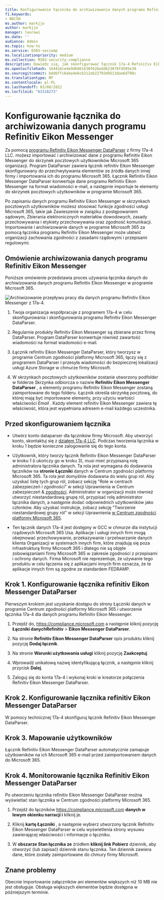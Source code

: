 ```yaml
---
title: Konfigurowanie łącznika do archiwizowania danych programu Refinitiv Eikon Messenger w programie Microsoft 365
f1.keywords:
- NOCSH
ms.author: markjjo
author: markjjo
manager: laurawi
ms.date: ''
audience: Admin
ms.topic: how-to
ms.service: O365-seccomp
ms.localizationpriority: medium
ms.collection: M365-security-compliance
description: Dowiedz się, jak skonfigurować łącznik 17a-4 Refinitiv Eikon Messenger DataParser i używać go do importowania i archiwizowania tych danych w programie Microsoft 365.
ms.openlocfilehash: 164416ce4e9db061630f626edd623078fd505e30
ms.sourcegitcommit: bdd6ffc6ebe4e6cb212ab22793d9513dae6d798c
ms.translationtype: MT
ms.contentlocale: pl-PL
ms.lasthandoff: 03/08/2022
ms.locfileid: "63318273"
---
```

# <a name="set-up-a-connector-to-archive-refinitiv-eikon-messenger-data"></a>Konfigurowanie łącznika do archiwizowania danych programu Refinitiv Eikon Messenger

Za pomocą [programu Refinitiv Eikon Messenger DataParser](https://www.17a-4.com/refinitiv-messenger-dataparser/) z firmy 17a-4 LLC. możesz importować i archiwizować dane z programu Refinitiv Eikon Messenger do skrzynek pocztowych użytkowników Microsoft 365 organizacji. Program DataParser zawiera łącznik refinitiv Eikon Messenger skonfigurowany do przechwytywania elementów ze źródła danych innej firmy i importowania ich do programu Microsoft 365. Łącznik Refinitiv Eikon Messenger DataParser konwertuje dane programu Refinitiv Eikon Messenger na format wiadomości e-mail, a następnie importuje te elementy do skrzynek pocztowych użytkowników w programie Microsoft 365.

Po zapisaniu danych programu Refinitiv Eikon Messenger w skrzynkach pocztowych użytkowników możesz stosować funkcje zgodności usługi Microsoft 365, takie jak Zawieszenie w związku z postępowaniem sądowym, Zbierania elektronicznych materiałów dowodowych, zasady przechowywania i etykiety przechowywania oraz zgodność komunikacji. Importowanie i archiwizowanie danych w programie Microsoft 365 za pomocą łącznika programu Refinitiv Eikon Messenger może ułatwić organizacji zachowania zgodności z zasadami rządowymi i przepisami regulowymi.

## <a name="overview-of-archiving-refinitiv-eikon-messenger-data"></a>Omówienie archiwizowania danych programu Refinitiv Eikon Messenger

Poniższe omówienie przedstawia proces używania łącznika danych do archiwizowania danych programu Refinitiv Eikon Messenger w programie Microsoft 365.

![Archiwizowanie przepływu pracy dla danych programu Refinitiv Eikon Messenger z 17a-4.](../media/RefinitivMessengerDataParserConnectorWorkflow.png)

1. Twoja organizacja współpracuje z programem 17a-4 w celu skonfigurowania i skonfigurowania programu Refinitiv Eikon Messenger DataParser.

2. Regularnie produkty Refinitiv Eikon Messenger są zbierane przez firmę DataParser. Program DataParser konwertuje również zawartość wiadomości na format wiadomości e-mail.

3. Łącznik refinitiv Eikon Messenger DataParser, który tworzysz w programie Centrum zgodności platformy Microsoft 365, łączy się z programem DataParser i przesyła wiadomości do bezpiecznej lokalizacji usługi Azure Storage w chmurze firmy Microsoft.

4. W skrzynkach pocztowych użytkowników zostanie utworzony podfolder w folderze Skrzynka odbiorcza o nazwie **Refinitiv Eikon Messenger DataParser** , a elementy programu Refinitiv Eikon Messenger zostaną zaimportowane do tego folderu. Łącznik określa skrzynkę pocztową, do której mają być importowane elementy, przy użyciu wartości właściwości *Email* . Każdy element refinitiv Eikon Messenger zawiera tę właściwość, która jest wypełniana adresem e-mail każdego uczestnika.

## <a name="before-you-set-up-a-connector"></a>Przed skonfigurowaniem łącznika

- Utwórz konto dataparser dla łączników firmy Microsoft. Aby utworzyć konto, skontaktuj się z [działem 17a-4 LLC](https://www.17a-4.com/contact/). Podczas tworzenia łącznika w kroku 1 będzie konieczne zalogowanie się do tego konta.

- Użytkownik, który tworzy łącznik Refinitiv Eikon Messenger DataParser w kroku 1 (i ukończy go w kroku 3), musi mieć przypisaną rolę administratora łącznika danych. Ta rola jest wymagana do dodawania łączników na **stronie Łączniki** danych w Centrum zgodności platformy Microsoft 365. Ta rola jest domyślnie dodawana do wielu grup ról. Aby uzyskać listę tych grup ról, zobacz sekcję "Role w centrach zabezpieczeń i zgodności" w sekcji Uprawnienia w Centrum zabezpieczeń & [zgodności](../security/office-365-security/permissions-in-the-security-and-compliance-center.md#roles-in-the-security--compliance-center). Administrator w organizacji może również utworzyć niestandardową grupę ról, przypisać rolę administrator łącznika danych, a następnie dodać odpowiednich użytkowników jako członków. Aby uzyskać instrukcje, zobacz sekcję "Tworzenie niestandardowej grupy ról" w sekcji Uprawnienia [w Centrum zgodności platformy Microsoft 365](microsoft-365-compliance-center-permissions.md#create-a-custom-role-group).

- Ten łącznik danych 17a-4 jest dostępny w GCC w chmurze dla instytucji rządowych Microsoft 365 Usa. Aplikacje i usługi innych firm mogą obejmować przechowywanie, przekazywanie i przetwarzanie danych klienta Organizacji w systemach innych firm, które znajdują się poza infrastrukturą firmy Microsoft 365 i dlatego nie są objęte zobowiązaniami firmy Microsoft 365 w zakresie zgodności z przepisami i ochrony danych. Firma Microsoft nie reprezentuje, że używanie tego produktu w celu łączenia się z aplikacjami innych firm oznacza, że te aplikacje innych firm są zgodne ze standardem FEDRAMP.

## <a name="step-1-set-up-a-refinitiv-eikon-messenger-dataparser-connector"></a>Krok 1. Konfigurowanie łącznika refinitiv Eikon Messenger DataParser

Pierwszym krokiem jest uzyskanie dostępu do strony Łączniki danych w programie Centrum zgodności platformy Microsoft 365 i utworzenie łącznika 17a-4 dla danych programu Refinitiv Eikon Messenger.

1. Przejdź do, <https://compliance.microsoft.com> a następnie kliknij pozycję **Łączniki danychRefinitiv** >  **Eikon Messenger DataParser**.

2. Na stronie **Refinitiv Eikon Messenger DataParser** opis produktu kliknij pozycję **Dodaj łącznik**.

3. Na stronie **Warunki użytkowania usługi** kliknij pozycję **Zaakceptuj**.

4. Wprowadź unikatową nazwę identyfikującą łącznik, a następnie kliknij przycisk **Dalej**.

5. Zaloguj się do konta 17a-4 i wykonaj kroki w kreatorze połączenia Refinitiv Eikon Messenger DataParser.

## <a name="step-2-configure-the-refinitiv-eikon-messenger-dataparser-connector"></a>Krok 2. Konfigurowanie łącznika refinitiv Eikon Messenger DataParser

W pomocy technicznej 17a-4 skonfiguruj łącznik Refinitiv Eikon Messenger DataParser.

## <a name="step-3-map-users"></a>Krok 3. Mapowanie użytkowników

Łącznik Refinitiv Eikon Messenger DataParser automatycznie zamapuje użytkowników na ich Microsoft 365 e-mail przed zaimportowaniem danych do Microsoft 365.

## <a name="step-4-monitor-the-refinitiv-eikon-messenger-dataparser-connector"></a>Krok 4. Monitorowanie łącznika Refinitiv Eikon Messenger DataParser

Po utworzeniu łącznika refinitiv Eikon Messenger DataParser można wyświetlać stan łącznika w Centrum zgodności platformy Microsoft 365.

1. Przejdź do łączników <https://compliance.microsoft.com> **danych w lewym okienku narracji i** kliknij je.

2. Kliknij **kartę Łączniki** , a następnie wybierz utworzony łącznik Refinitiv Eikon Messenger DataParser w celu wyświetlenia strony wysuwu zawierającej właściwości i informacje o łączniku.

3. W **obszarze Stan łącznika ze** źródłem **kliknij link Pobierz** dziennik, aby otworzyć (lub zapisać) dziennik stanu łącznika. Ten dziennik zawiera dane, które zostały zaimportowane do chmury firmy Microsoft.

## <a name="known-issues"></a>Znane problemy

Obecnie importowanie załączników ani elementów większych niż 10 MB nie jest obsługuje. Obsługa większych elementów będzie dostępna w późniejszym terminie.

